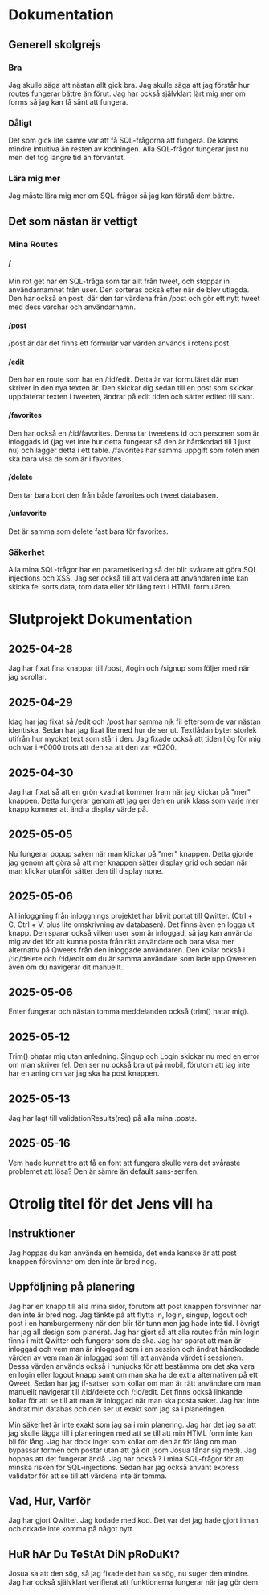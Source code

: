 # Dokumentation
## Generell skolgrejs
### Bra
Jag skulle säga att nästan allt gick bra. Jag skulle säga att jag förstår hur routes fungerar bättre än förut. Jag har också självklart lärt mig mer om forms så jag kan få sånt att fungera. 
### Dåligt
Det som gick lite sämre var att få SQL-frågorna att fungera. De känns mindre intuitiva än resten av kodningen. Alla SQL-frågor fungerar just nu men det tog längre tid än förväntat. 
### Lära mig mer
Jag måste lära mig mer om SQL-frågor så jag kan förstå dem bättre.
## Det som nästan är vettigt
### Mina Routes
#### /
Min rot get har en SQL-fråga som tar allt från tweet, och stoppar in användarnamnet från user. Den sorteras också efter när de blev utlagda. Den har också en post, där den tar värdena från /post och gör ett nytt tweet med dess varchar och användarnamn.
#### /post
/post är där det finns ett formulär var värden används i rotens post.
#### /edit
Den har en route som har en /:id/edit. Detta är var formuläret där man skriver in den nya texten är. Den skickar dig sedan till en post som skickar uppdaterar texten i tweeten, ändrar på edit tiden och sätter edited till sant.
#### /favorites
Den har också en /:id/favorites. Denna tar tweetens id och personen som är inloggads id (jag vet inte hur detta fungerar så den är hårdkodad till 1 just nu) och lägger detta i ett table. /favorites har samma uppgift som roten men ska bara visa de som är i favorites.
#### /delete
Den tar bara bort den från både favorites och tweet databasen.
#### /unfavorite
Det är samma som delete fast bara för favorites.
### Säkerhet
Alla mina SQL-frågor har en parametisering så det blir svårare att göra SQL injections och XSS. Jag ser också till att validera att användaren inte kan skicka fel sorts data, tom data eller för lång text i HTML formulären. 

# Slutprojekt Dokumentation
## 2025-04-28
Jag har fixat fina knappar till /post, /login och /signup som följer med när jag scrollar. 
## 2025-04-29
Idag har jag fixat så /edit och /post har samma njk fil eftersom de var nästan identiska. Sedan har jag fixat lite med hur de ser ut. Textlådan byter storlek utifrån hur mycket text som står i den. Jag fixade också att tiden ljög för mig och var i +0000 trots att den sa att den var +0200.
## 2025-04-30
Jag har fixat så att en grön kvadrat kommer fram när jag klickar på "mer" knappen. Detta fungerar genom att jag ger den en unik klass som varje mer knapp kommer att ändra display värde på.
## 2025-05-05
Nu fungerar popup saken när man klickar på "mer" knappen. Detta gjorde jag genom att göra så att mer knappen sätter display grid och sedan när man klickar utanför sätter den till display none. 
## 2025-05-06
All inloggning från inloggnings projektet har blivit portat till Qwitter. (Ctrl + C, Ctrl + V, plus lite omskrivning av databasen). Det finns även en logga ut knapp. Den sparar också vilken user som är inloggad, så jag kan använda mig av det för att kunna posta från rätt användare och bara visa mer alternativ på Qweets från den inloggade användaren. Den kollar också i /:id/delete och /:id/edit om du är samma användare som lade upp Qweeten även om du navigerar dit manuellt. 
## 2025-05-06
Enter fungerar och nästan tomma meddelanden också (trim() hatar mig). 
## 2025-05-12
Trim() ohatar mig utan anledning. Singup och Login skickar nu med en error om man skriver fel. Den ser nu också bra ut på mobil, förutom att jag inte har en aning om var jag ska ha post knappen.
## 2025-05-13
Jag har lagt till validationResults(req) på alla mina .posts. 
## 2025-05-16
Vem hade kunnat tro att få en font att fungera skulle vara det svåraste problemet att lösa? Den är sämre än default sans-serifen.

# Otrolig titel för det Jens vill ha
## Instruktioner
Jag hoppas du kan använda en hemsida, det enda kanske är att post knappen försvinner om den inte är bred nog.

## Uppföljning på planering
Jag har en knapp till alla mina sidor, förutom att post knappen försvinner när den inte är bred nog. Jag tänkte på att flytta in, login, singup, logout och post i en hamburgermeny när den blir för tunn men jag hade inte tid. I övrigt har jag all design som planerat. Jag har gjort så att alla routes från min login finns i mitt Qwitter och fungerar som de ska. Jag har sparat att man är inloggad och vem man är inloggad som i en session och ändrat hårdkodade värden av vem man är inloggad som till att använda värdet i sessionen. Dessa värden används också i nunjucks för att bestämma om det ska vara en login eller logout knapp samt om man ska ha de extra alternativen på ett Qweet. Sedan har jag if-satser som kollar om man är rätt användare om man manuellt navigerar till /:id/delete och /:id/edit. Det finns också linkande kollar för att se till att man är inloggad när man ska posta saker. Jag har inte ändrat min databas och den ser ut exakt som jag sa i planeringen.

Min säkerhet är inte exakt som jag sa i min planering. Jag har det jag sa att jag skulle lägga till i planeringen med att se till att min HTML form inte kan bli för lång. Jag har dock inget som kollar om den är för lång om man bypassar formen och postar utan att gå dit (som Josua fånar sig med). Jag hoppas att det fungerar ändå. Jag har också ? i mina SQL-frågor för att minska risken för SQL-injections. Sedan har jag också använt express validator för att se till att värdena inte är tomma.

## Vad, Hur, Varför
Jag har gjort Qwitter.
Jag kodade med kod.
Det var det jag hade gjort innan och orkade inte komma på något nytt.

## HuR hAr Du TeStAt DiN pRoDuKt?
Josua sa att den sög, så jag fixade det han sa sög, nu suger den mindre. Jag har också självklart verifierat att funktionerna fungerar när jag gör dem. 